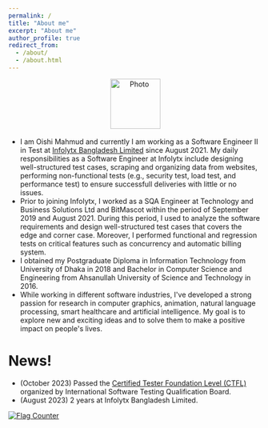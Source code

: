 ```yaml
---
permalink: /
title: "About me"
excerpt: "About me"
author_profile: true
redirect_from: 
  - /about/
  - /about.html
---
```


<p align="center"> &nbsp;<img src="https://www.infolytx.com/wp-content/uploads/2021/10/Infolytx-logo-400x148.png" alt="Photo" style="height: 100px; width:100px;"></p>


- I am Oishi Mahmud and currently I am working as a Software Engineer II in Test at <a href="https://www.infolytx.com/" target="_blank">Infolytx Bangladesh Limited</a> since August 2021. My daily responsibilities as a Software Engineer at Infolytx include designing well-structured test cases, scraping and organizing data from websites, performing non-functional tests (e.g., security test, load test, and performance test) to ensure successfull deliveries with little or no issues.
- Prior to joining Infolytx, I worked as a SQA Engineer at Technology and Business Solutions Ltd and BitMascot within the period of September 2019 and August 2021. During this period, I used to analyze the software requirements and design well-structured test cases that covers the edge and corner case. Moreover, I performed functional and regression tests on critical features such as concurrency and automatic billing system.
- I obtained my Postgraduate Diploma in Information Technology from University of Dhaka in 2018 and Bachelor in Computer Science and Engineering from Ahsanullah University of Science and Technology in 2016.
- While working in different software industries, I've developed a strong passion for research in computer graphics, animation, natural language processing, smart healthcare and artificial intelligence.  My goal is to explore new and exciting ideas and to solve them to make a positive impact on people's lives. 


News!
======
- (October 2023) Passed the <a href="https://www.istqb.org/certifications/certified-tester-foundation-level" target="_blank">Certified Tester Foundation Level (CTFL)</a>  organized by International Software Testing Qualification Board.
- (August 2023) 2 years at Infolytx Bangladesh Limited.






<a href="https://info.flagcounter.com/hhcY"><img src="https://s11.flagcounter.com/count2/hhcY/bg_FFFFFF/txt_000000/border_CCCCCC/columns_2/maxflags_10/viewers_0/labels_0/pageviews_0/flags_0/percent_0/" alt="Flag Counter" border="0"></a>
